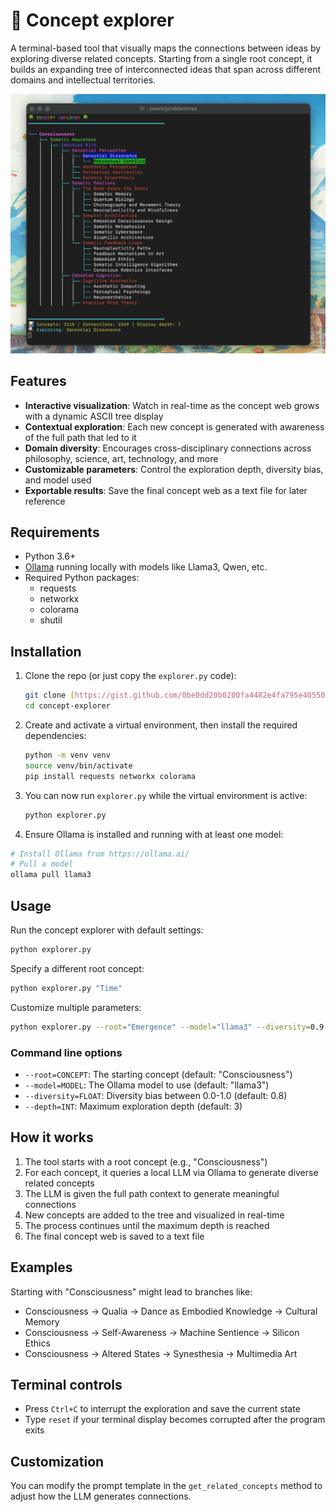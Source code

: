 # 🌳 Concept explorer
A terminal-based tool that visually maps the connections between ideas by exploring diverse related concepts. Starting from a single root concept, it builds an expanding tree of interconnected ideas that span across different domains and intellectual territories.

![concept-exporer screenshot](explorer.png)

## Features

- **Interactive visualization**: Watch in real-time as the concept web grows with a dynamic ASCII tree display
- **Contextual exploration**: Each new concept is generated with awareness of the full path that led to it
- **Domain diversity**: Encourages cross-disciplinary connections across philosophy, science, art, technology, and more
- **Customizable parameters**: Control the exploration depth, diversity bias, and model used
- **Exportable results**: Save the final concept web as a text file for later reference

## Requirements

- Python 3.6+
- [Ollama](https://ollama.ai/) running locally with models like Llama3, Qwen, etc.
- Required Python packages:
    - requests
    - networkx
    - colorama
    - shutil

## Installation

1. Clone the repo (or just copy the `explorer.py` code):

    ```bash
    git clone [https://gist.github.com/0be0dd20b0200fa4482e4fa795e40550.git](https://github.com/UdaraJay/concept-explorer.git)
    cd concept-explorer
    ```

2. Create and activate a virtual environment, then install the required dependencies:

    ```bash
    python -m venv venv
    source venv/bin/activate
    pip install requests networkx colorama
    ```

3. You can now run `explorer.py` while the virtual environment is active:

    ```bash
    python explorer.py
    ```

3. Ensure Ollama is installed and running with at least one model:

```bash
# Install Ollama from https://ollama.ai/
# Pull a model
ollama pull llama3
```

## Usage

Run the concept explorer with default settings:

```bash
python explorer.py
```

Specify a different root concept:

```bash
python explorer.py "Time"
```

Customize multiple parameters:

```bash
python explorer.py --root="Emergence" --model="llama3" --diversity=0.9 --depth=100
```

### Command line options

- `--root=CONCEPT`: The starting concept (default: "Consciousness")
- `--model=MODEL`: The Ollama model to use (default: "llama3")
- `--diversity=FLOAT`: Diversity bias between 0.0-1.0 (default: 0.8)
- `--depth=INT`: Maximum exploration depth (default: 3)

## How it works

1. The tool starts with a root concept (e.g., "Consciousness")
2. For each concept, it queries a local LLM via Ollama to generate diverse related concepts
3. The LLM is given the full path context to generate meaningful connections
4. New concepts are added to the tree and visualized in real-time
5. The process continues until the maximum depth is reached
6. The final concept web is saved to a text file

## Examples

Starting with "Consciousness" might lead to branches like:

- Consciousness → Qualia → Dance as Embodied Knowledge → Cultural Memory
- Consciousness → Self-Awareness → Machine Sentience → Silicon Ethics
- Consciousness → Altered States → Synesthesia → Multimedia Art

## Terminal controls

- Press `Ctrl+C` to interrupt the exploration and save the current state
- Type `reset` if your terminal display becomes corrupted after the program exits

## Customization

You can modify the prompt template in the `get_related_concepts` method to adjust how the LLM generates connections.
